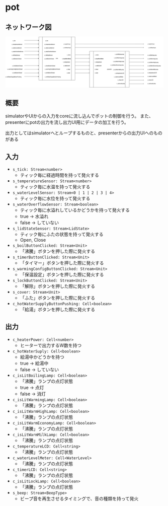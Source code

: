 # pot

## ネットワーク図

![potのネットワーク図](../images/pot.png)

## 概要

simulatorやUIからの入力をcoreに流し込んでポットの制御を行う。
また、presenterにpotの出力を流し出力UI用にデータの加工を行う。

出力としてはsimulatorへとループするものと、presenterからの出力UIへのものがある

## 入力

- `s_tick: Stream<number>`
  - ティック毎に経過時間を持って発火する
- `s_temperatureSensor: Stream<number>`
  - ティック毎に水温を持って発火する
- `s_waterLevelSensor: Stream<0 | 1 | 2 | 3 | 4>`
  - ティック毎に水位を持って発火する
- `s_waterOverflowSensor: Stream<boolean>`
  - ティック毎に水溢れしているかどうかを持って発火する
  - true -> 水溢れ
  - false -> していない
- `s_lidStateSensor: Stream<LidState>`
  - ティック毎にふたの状態を持って発火する
  - Open, Close
- `s_boilButtonClicked: Stream<Unit>`
  - 「沸騰」ボタンを押した際に発火する
- `s_timerButtonClicked: Stream<Unit>`
  - 「タイマー」ボタンを押した際に発火する
- `s_warmingConfigButtonClicked: Stream<Unit>`
  - 「保温設定」ボタンを押した際に発火する
- `s_lockButtonClicked: Stream<Unit>`
  - 「解除」ボタンを押した際に発火する
- `s_cover: Stream<Unit>`
  - 「ふた」ボタンを押した際に発火する
- `c_hotWaterSupplyButtonPushing: Cell<boolean>`
  - 「給湯」ボタンを押した際に発火する

## 出力

- `c_heaterPower: Cell<number>`
  - ヒーターで出力するW数を持つ
- `c_hotWaterSuply: Cell<boolean>`
  - 給湯中かどうかを持つ
  - true -> 給湯中
  - false -> していない
- `c_isLitBoilingLamp: Cell<boolean>`
  - 「沸騰」ランプの点灯状態
  - true -> 点灯
  - false -> 消灯
- `c_isLitWarmingLamp: Cell<boolean>`
  - 「沸騰」ランプの点灯状態
- `c_isLitWarmHighLamp: Cell<boolean>`
  - 「沸騰」ランプの点灯状態
- `c_isLitWarmEconomyLamp: Cell<boolean>`
  - 「沸騰」ランプの点灯状態
- `c_isLitWarmMilkLamp: Cell<boolean>`
  - 「沸騰」ランプの点灯状態
- `c_temperatureLCD: Cell<string>`
  - 「沸騰」ランプの点灯状態
- `c_waterLevelMeter: Cell<WaterLevel>`
  - 「沸騰」ランプの点灯状態
- `c_timerLCD: Cell<string>`
  - 「沸騰」ランプの点灯状態
- `c_isLitLockLamp: Cell<boolean>`
  - 「沸騰」ランプの点灯状態
- `s_beep: Stream<BeepType>`
  - ビープ音を再生させるタイミングで、音の種類を持って発火